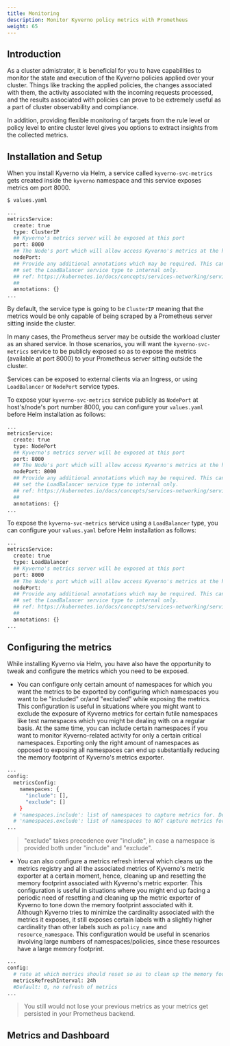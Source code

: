 ```yaml
---
title: Monitoring
description: Monitor Kyverno policy metrics with Prometheus
weight: 65
---
```


## Introduction

As a cluster admistrator, it is beneficial for you to have capabilities to monitor the state and execution of the Kyverno policies applied over your cluster. Things like tracking the applied policies, the changes associated with them, the activity associated with the incoming requests processed, and the results associated with policies can prove to be extremely useful as a part of cluster observability and compliance.

In addition, providing flexible monitoring of targets from the rule level or policy level to entire cluster level gives you options to extract insights from the collected metrics.

## Installation and Setup

When you install Kyverno via Helm, a service called `kyverno-svc-metrics` gets created inside the `kyverno` namespace and this service exposes metrics om port 8000.

```sh
$ values.yaml

...
metricsService:
  create: true
  type: ClusterIP
  ## Kyverno's metrics server will be exposed at this port
  port: 8000
  ## The Node's port which will allow access Kyverno's metrics at the host level. Only used if service.type is NodePort.
  nodePort:
  ## Provide any additional annotations which may be required. This can be used to
  ## set the LoadBalancer service type to internal only.
  ## ref: https://kubernetes.io/docs/concepts/services-networking/service/#internal-load-balancer
  ##
  annotations: {}
...
```

By default, the service type is going to be `ClusterIP` meaning that the metrics would be only capable of being scraped by a Prometheus server sitting inside the cluster. <br>

In many cases, the Prometheus server may be outside the workload cluster as an shared service. In those scenarios, you will want the `kyverno-svc-metrics` service to be publicly exposed so as to expose the metrics (available at port 8000) to your Prometheus server sitting outside the cluster.<br>

Services can be exposed to external clients via an Ingress, or using `LoadBalancer` or `NodePort` service types. 

To expose your `kyverno-svc-metrics` service publicly as `NodePort` at host's/node's port number 8000, you can configure your `values.yaml` before Helm installation as follows:

```sh
...
metricsService:
  create: true
  type: NodePort
  ## Kyverno's metrics server will be exposed at this port
  port: 8000
  ## The Node's port which will allow access Kyverno's metrics at the host level. Only used if service.type is NodePort.
  nodePort: 8000
  ## Provide any additional annotations which may be required. This can be used to
  ## set the LoadBalancer service type to internal only.
  ## ref: https://kubernetes.io/docs/concepts/services-networking/service/#internal-load-balancer
  ##
  annotations: {}
...
```

To expose the `kyverno-svc-metrics` service using a `LoadBalancer` type, you can configure your `values.yaml` before Helm installation as follows:

```sh
...
metricsService:
  create: true
  type: LoadBalancer
  ## Kyverno's metrics server will be exposed at this port
  port: 8000
  ## The Node's port which will allow access Kyverno's metrics at the host level. Only used if service.type is NodePort.
  nodePort: 
  ## Provide any additional annotations which may be required. This can be used to
  ## set the LoadBalancer service type to internal only.
  ## ref: https://kubernetes.io/docs/concepts/services-networking/service/#internal-load-balancer
  ##
  annotations: {}
...
```

## Configuring the metrics

While installing Kyverno via Helm, you have also have the opportunity to tweak and configure the metrics which you need to be exposed.

* You can configure only certain amount of namespaces for which you want the metrics to be exported by configuring which namespaces you want to be "included" or/and "excluded" while exposing the metrics. This configuration is useful in situations where you might want to exclude the exposure of Kyverno metrics for certain futile namespaces like test namespaces which you might be dealing with on a regular basis. At the same time, you can include certain namespaces if you want to monitor Kyverno-related activity for only a certain critical namespaces.
Exporting only the right amount of namespaces as opposed to exposing all namespaces can end up substantially reducing the memory footprint of Kyverno's metrics exporter.
```sh
...
config:
  metricsConfig:
    namespaces: {
      "include": [],
      "exclude": []
    }
  # 'namespaces.include': list of namespaces to capture metrics for. Default: all namespaces included.
  # 'namespaces.exclude': list of namespaces to NOT capture metrics for. Default: [], none of the namespaces excluded.
...
```
> "exclude" takes precedence over "include", in case a namespace is provided both under "include" and "exclude".

* You can also configure a metrics refresh interval which cleans up the metrics registry and all the associated metrics of Kyverno's metric exporter at a certain moment, hence, cleaning up and resetting the memory footprint associated with Kyverno's metric exporter. This configuration is useful in situations where you might end up facing a periodic need of resetting and cleaning up the metric exporter of Kyverno to tone down the memory footprint associated with it.<br>
Although Kyverno tries to minimize the cardinality associated with the metrics it exposes, it still exposes certain labels with a slightly higher cardinality than other labels such as `policy_name` and `resource_namespace`. This configuration would be useful in scenarios involving large numbers of namespaces/policies, since these resources have a large memory footprint.
```sh
...
config:
  # rate at which metrics should reset so as to clean up the memory footprint of kyverno metrics, if you might be expecting high memory footprint of Kyverno's metrics.
  metricsRefreshInterval: 24h 
  #Default: 0, no refresh of metrics
...
```
> You still would not lose your previous metrics as your metrics get persisted in your Prometheus backend.

## Metrics and Dashboard